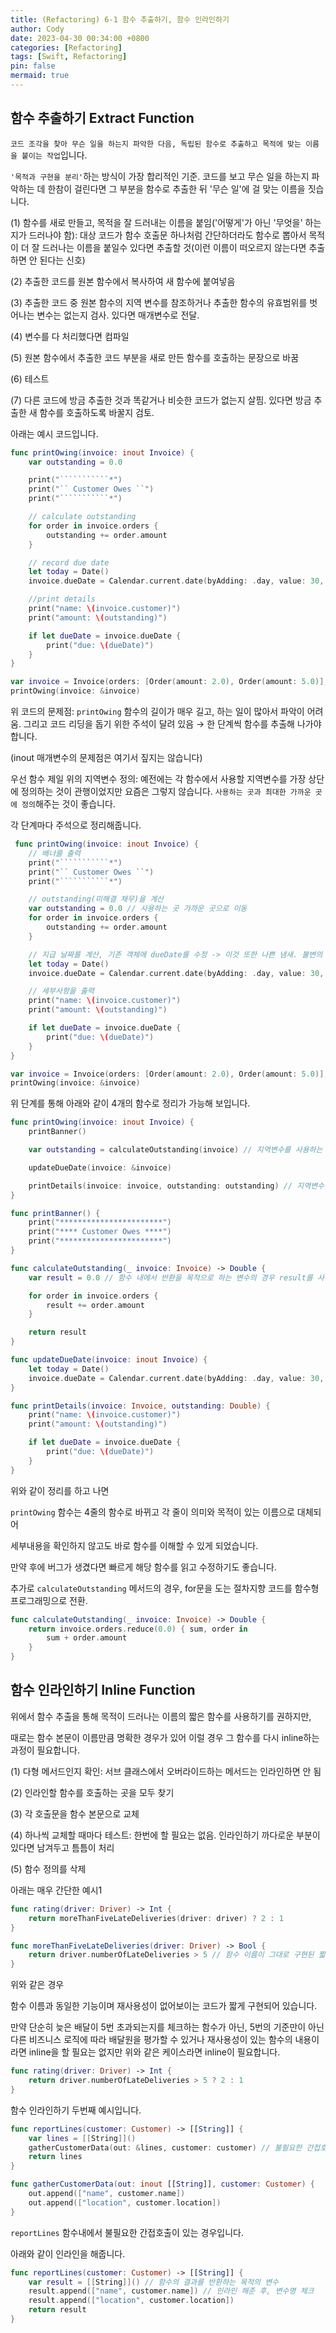 ```yaml
---
title: (Refactoring) 6-1 함수 추출하기, 함수 인라인하기
author: Cody
date: 2023-04-30 00:34:00 +0800
categories: [Refactoring]
tags: [Swift, Refactoring]
pin: false
mermaid: true
---
```

## 함수 추출하기 Extract Function

`코드 조각을 찾아 무슨 일을 하는지 파악한 다음, 독립된 함수로 추출하고 목적에 맞는 이름을 붙이는 작업`입니다.

`'목적과 구현을 분리'`하는 방식이 가장 합리적인 기준. 코드를 보고 무슨 일을 하는지 파악하는 데 한참이 걸린다면 그 부분을 함수로 추출한 뒤 '무슨 일'에 걸 맞는 이름을 짓습니다.

(1) 함수를 새로 만들고, 목적을 잘 드러내는 이름을 붙임('어떻게'가 아닌 '무엇을' 하는지가 드러나야 함): 대상 코드가 함수 호출문 하나처럼 간단하더라도 함수로 뽑아서 목적이 더 잘 드러나는 이름을 붙일수 있다면 추출할 것(이런 이름이 떠오르지 않는다면 추출하면 안 된다는 신호)

(2) 추출한 코드를 원본 함수에서 복사하여 새 함수에 붙여넣음

(3) 추출한 코드 중 원본 함수의 지역 변수를 참조하거나 추출한 함수의 유효범위를 벗어나는 변수는 없는지 검사. 있다면 매개변수로 전달.

(4) 변수를 다 처리했다면 컴파일

(5) 원본 함수에서 추출한 코드 부분을 새로 만든 함수를 호출하는 문장으로 바꿈

(6) 테스트

(7) 다른 코드에 방금 추출한 것과 똑같거나 비슷한 코드가 없는지 살핌. 있다면 방금 추출한 새 함수를 호출하도록 바꿀지 검토.

아래는 예시 코드입니다.

```swift
func printOwing(invoice: inout Invoice) {
    var outstanding = 0.0

    print("```````````*")
    print("`` Customer Owes ``")
    print("```````````*")

    // calculate outstanding
    for order in invoice.orders {
        outstanding += order.amount
    }

    // record due date
    let today = Date()
    invoice.dueDate = Calendar.current.date(byAdding: .day, value: 30, to: today)

    //print details
    print("name: \(invoice.customer)")
    print("amount: \(outstanding)")

    if let dueDate = invoice.dueDate {
        print("due: \(dueDate)")
    }
}

var invoice = Invoice(orders: [Order(amount: 2.0), Order(amount: 5.0)], customer: "엘리")
printOwing(invoice: &invoice)
```

위 코드의 문제점: `printOwing` 함수의 길이가 매우 길고, 하는 일이 많아서 파악이 어려움. 그리고 코드 리딩을 돕기 위한 주석이 달려 있음 → 한 단계씩 함수를 추출해 나가야 합니다.

(inout 매개변수의 문제점은 여기서 짚지는 않습니다)

우선 함수 제일 위의 지역변수 정의: 예전에는 각 함수에서 사용할 지역변수를 가장 상단에 정의하는 것이 관행이었지만 요즘은 그렇지 않습니다. `사용하는 곳과 최대한 가까운 곳에 정의`해주는 것이 좋습니다.

각 단계마다 주석으로 정리해줍니다.

```swift
 func printOwing(invoice: inout Invoice) {
    // 배너를 출력
    print("```````````*")
    print("`` Customer Owes ``")
    print("```````````*")

    // outstanding(미해결 채무)을 계산
    var outstanding = 0.0 // 사용하는 곳 가까운 곳으로 이동
    for order in invoice.orders {
        outstanding += order.amount
    }

    // 지급 날짜를 계산, 기존 객체에 dueDate를 수정 -> 이것 또한 나쁜 냄새. 불변의 데이터를 유지하는 것이 좋음(여기서는 일단 패스)
    let today = Date()
    invoice.dueDate = Calendar.current.date(byAdding: .day, value: 30, to: today)

    // 세부사항을 출력
    print("name: \(invoice.customer)")
    print("amount: \(outstanding)")

    if let dueDate = invoice.dueDate {
        print("due: \(dueDate)")
    }
}

var invoice = Invoice(orders: [Order(amount: 2.0), Order(amount: 5.0)], customer: "엘리")
printOwing(invoice: &invoice)
```

위 단계를 통해 아래와 같이 4개의 함수로 정리가 가능해 보입니다.

```swift
func printOwing(invoice: inout Invoice) {
    printBanner()

    var outstanding = calculateOutstanding(invoice) // 지역변수를 사용하는 경우 매개변수로 넘김

    updateDueDate(invoice: &invoice)

    printDetails(invoice: invoice, outstanding: outstanding) // 지역변수를 사용하는 경우 매개변수로 넘김
}

func printBanner() {
    print("***********************")
    print("**** Customer Owes ****")
    print("***********************")
}

func calculateOutstanding(_ invoice: Invoice) -> Double {
    var result = 0.0 // 함수 내에서 반환을 목적으로 하는 변수의 경우 result를 사용

    for order in invoice.orders {
        result += order.amount
    }

    return result
}

func updateDueDate(invoice: inout Invoice) {
    let today = Date()
    invoice.dueDate = Calendar.current.date(byAdding: .day, value: 30, to: today)
}

func printDetails(invoice: Invoice, outstanding: Double) {
    print("name: \(invoice.customer)")
    print("amount: \(outstanding)")

    if let dueDate = invoice.dueDate {
        print("due: \(dueDate)")
    }
}
```

위와 같이 정리를 하고 나면

`printOwing` 함수는 4줄의 함수로 바뀌고 각 줄이 의미와 목적이 있는 이름으로 대체되어

세부내용을 확인하지 않고도 바로 함수를 이해할 수 있게 되었습니다.

만약 후에 버그가 생겼다면 빠르게 해당 함수를 읽고 수정하기도 좋습니다.

추가로 `calculateOutstanding` 메서드의 경우, for문을 도는 절차지향 코드를 함수형 프로그래밍으로 전환.

```swift
func calculateOutstanding(_ invoice: Invoice) -> Double {
    return invoice.orders.reduce(0.0) { sum, order in
        sum + order.amount
    }
}
```

## 함수 인라인하기 Inline Function

위에서 함수 추출을 통해 목적이 드러나는 이름의 짧은 함수를 사용하기를 권하지만,

때로는 함수 본문이 이름만큼 명확한 경우가 있어 이럴 경우 그 함수를 다시 inline하는 과정이 필요합니다.

(1) 다형 메서드인지 확인: 서브 클래스에서 오버라이드하는 메서드는 인라인하면 안 됨

(2) 인라인할 함수를 호출하는 곳을 모두 찾기

(3) 각 호출문을 함수 본문으로 교체

(4) 하나씩 교체할 때마다 테스트: 한번에 할 필요는 없음. 인라인하기 까다로운 부분이 있다면 남겨두고 틈틈이 처리

(5) 함수 정의를 삭제

아래는 매우 간단한 예시1

```swift
func rating(driver: Driver) -> Int {
    return moreThanFiveLateDeliveries(driver: driver) ? 2 : 1
}

func moreThanFiveLateDeliveries(driver: Driver) -> Bool {
    return driver.numberOfLateDeliveries > 5 // 함수 이름이 그대로 구현된 짧은 코드
}
```

위와 같은 경우

함수 이름과 동일한 기능이며 재사용성이 없어보이는 코드가 짧게 구현되어 있습니다.

만약 단순히 늦은 배달이 5번 초과되는지를 체크하는 함수가 아닌, 5번의 기준만이 아닌 다른 비즈니스 로직에 따라 배달원을 평가할 수 있거나 재사용성이 있는 함수의 내용이라면 inline을 할 필요는 없지만 위와 같은 케이스라면 inline이 필요합니다.

```swift
func rating(driver: Driver) -> Int {
    return driver.numberOfLateDeliveries > 5 ? 2 : 1
}
```

함수 인라인하기 두번째 예시입니다.

```swift
func reportLines(customer: Customer) -> [[String]] {
    var lines = [[String]]()
    gatherCustomerData(out: &lines, customer: customer) // 불필요한 간접호출
    return lines
}

func gatherCustomerData(out: inout [[String]], customer: Customer) {
    out.append(["name", customer.name])
    out.append(["location", customer.location])
}
```

`reportLines` 함수내에서 불필요한 간접호출이 있는 경우입니다.

아래와 같이 인라인을 해줍니다.

```swift
func reportLines(customer: Customer) -> [[String]] {
    var result = [[String]]() // 함수의 결과를 반환하는 목적의 변수
    result.append(["name", customer.name]) // 인라인 해준 후, 변수명 체크
    result.append(["location", customer.location])
    return result
}
```